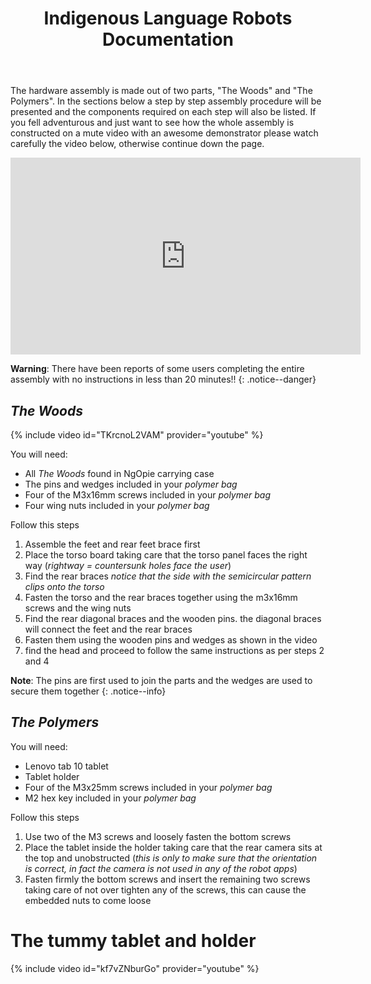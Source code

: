 ﻿---
title: "Indigenous Language Robots Documentation"
permalink: /assembly/
excerpt: "Hardware assembly of the Indigenous Language Robot."
toc: false
share: false
---

The hardware assembly is made out of two parts, "The Woods" and "The Polymers". In the sections below a step by step assembly procedure will be presented and the components required on each step will also be listed.
If you fell adventurous and just want to see how the whole assembly is constructed on a mute video with an awesome demonstrator please watch carefully the video below, otherwise continue down the page.


<iframe src="https://www.youtube.com/embed/NVydSHjJKus" width="560" height="315" frameborder="0"> </iframe>


**Warning**: There have been reports of some users completing the entire assembly with no instructions in less than 20 minutes!!
{: .notice--danger}

## *The Woods*

{% include video id="TKrcnoL2VAM" provider="youtube" %}

You will need:
- All *The Woods* found in NgOpie carrying case
- The pins and wedges included in your *polymer bag*
- Four of the M3x16mm screws included in your *polymer bag*
- Four wing nuts included in your *polymer bag*

Follow this steps
1. Assemble the feet and rear feet brace first
1. Place the torso board taking care that the torso panel faces the right way (*rightway = countersunk holes face the user*) 
1. Find the rear braces *notice that the side with the semicircular pattern clips onto the torso*
1. Fasten the torso and the rear braces together using the m3x16mm screws and the wing nuts
1. Find the rear diagonal braces and the wooden pins. the diagonal braces will connect the feet and the rear braces 
1. Fasten them using the wooden pins and wedges as shown in the video
1. find the head and proceed to follow the same instructions as per steps 2 and 4

**Note**: The pins are first used to join the parts and the wedges are used to secure them together
{: .notice--info}

## *The Polymers*
You will need:
- Lenovo tab 10 tablet
- Tablet holder
- Four of the M3x25mm screws included in your *polymer bag*
- M2 hex key included in your *polymer bag*

Follow this steps
1. Use two of the M3 screws and loosely fasten the bottom screws
1. Place the tablet inside the holder taking care that the rear camera sits at the top and unobstructed  (*this is only to make sure that the orientation is correct, in fact the camera is not used in any of the robot apps*)
1. Fasten firmly the bottom screws and insert the remaining two screws taking care of not over tighten any of the screws, this can cause the embedded nuts to come loose


# The tummy tablet and holder

{% include video id="kf7vZNburGo" provider="youtube" %}
